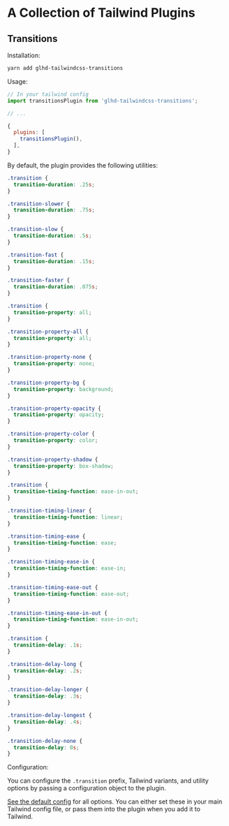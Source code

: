 # A Collection of Tailwind Plugins

## Transitions

Installation:

```bash
yarn add glhd-tailwindcss-transitions
```

Usage:

```js
// In your tailwind config
import transitionsPlugin from 'glhd-tailwindcss-transitions';

// ...

{
  plugins: [
    transitionsPlugin(),
  ],
}
```

By default, the plugin provides the following utilities:

```css
.transition {
  transition-duration: .25s;
}

.transition-slower {
  transition-duration: .75s;
}

.transition-slow {
  transition-duration: .5s;
}

.transition-fast {
  transition-duration: .15s;
}

.transition-faster {
  transition-duration: .075s;
}

.transition {
  transition-property: all;
}

.transition-property-all {
  transition-property: all;
}

.transition-property-none {
  transition-property: none;
}

.transition-property-bg {
  transition-property: background;
}

.transition-property-opacity {
  transition-property: opacity;
}

.transition-property-color {
  transition-property: color;
}

.transition-property-shadow {
  transition-property: box-shadow;
}

.transition {
  transition-timing-function: ease-in-out;
}

.transition-timing-linear {
  transition-timing-function: linear;
}

.transition-timing-ease {
  transition-timing-function: ease;
}

.transition-timing-ease-in {
  transition-timing-function: ease-in;
}

.transition-timing-ease-out {
  transition-timing-function: ease-out;
}

.transition-timing-ease-in-out {
  transition-timing-function: ease-in-out;
}

.transition {
  transition-delay: .1s;
}

.transition-delay-long {
  transition-delay: .2s;
}

.transition-delay-longer {
  transition-delay: .3s;
}

.transition-delay-longest {
  transition-delay: .4s;
}

.transition-delay-none {
  transition-delay: 0s;
}
```

Configuration:

You can configure the `.transition` prefix, Tailwind variants, and utility options by passing a configuration object to the plugin.

[See the default config](packages/glhd-tailwindcss-transitions/src/defaultConfig.js) for
all options. You can either set these in your main Tailwind config file, or pass them into the plugin when you add it to Tailwind.


